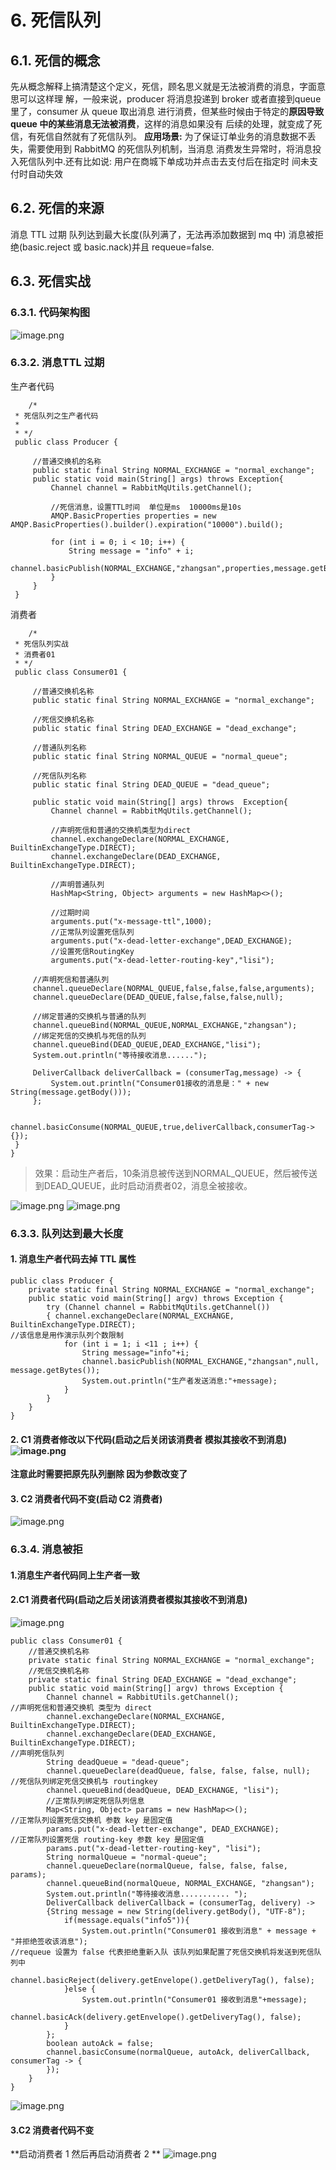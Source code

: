 # **6. 死信队列**
## **6.1. 死信的概念**
先从概念解释上搞清楚这个定义，死信，顾名思义就是无法被消费的消息，字面意思可以这样理 
解，一般来说，producer 将消息投递到 broker 或者直接到queue 里了，consumer 从 queue 取出消息 
进行消费，但某些时候由于特定的**原因导致 queue 中的某些消息无法被消费**，这样的消息如果没有 
后续的处理，就变成了死信，有死信自然就有了死信队列。 
**应用场景:**
为了保证订单业务的消息数据不丢失，需要使用到 RabbitMQ 的死信队列机制，当消息 
消费发生异常时，将消息投入死信队列中.还有比如说: 用户在商城下单成功并点击去支付后在指定时 
间未支付时自动失效 
## **6.2. 死信的来源**
消息 TTL 过期 
队列达到最大长度(队列满了，无法再添加数据到 mq 中) 
消息被拒绝(basic.reject 或 basic.nack)并且 requeue=false.
## **6.3. 死信实战**
### **6.3.1. 代码架构图**
![image.png](https://cdn.nlark.com/yuque/0/2022/png/33764834/1670374364557-4b27d555-dba7-4a06-bd1f-e2c98e1555b7.png#averageHue=%23fbfafa&clientId=ub616990b-7e68-4&crop=0&crop=0&crop=1&crop=1&from=paste&height=368&id=u3de77e44&margin=%5Bobject%20Object%5D&name=image.png&originHeight=735&originWidth=1636&originalType=binary&ratio=1&rotation=0&showTitle=false&size=134754&status=done&style=none&taskId=u1d320160-1ecd-4529-b467-316795f7cdc&title=&width=818)
### **6.3.2. 消息TTL 过期**
生产者代码
```
    /*
 * 死信队列之生产者代码
 *
 * */
 public class Producer {
 
     //普通交换机的名称
     public static final String NORMAL_EXCHANGE = "normal_exchange";
     public static void main(String[] args) throws Exception{
         Channel channel = RabbitMqUtils.getChannel();
 
         //死信消息，设置TTL时间  单位是ms  10000ms是10s
         AMQP.BasicProperties properties = new AMQP.BasicProperties().builder().expiration("10000").build();
 
         for (int i = 0; i < 10; i++) {
             String message = "info" + i;
             channel.basicPublish(NORMAL_EXCHANGE,"zhangsan",properties,message.getBytes(StandardCharsets.UTF_8));
         }
     }
 }

```
消费者
```
    /*
 * 死信队列实战
 * 消费者01
 * */
 public class Consumer01 {
 
     //普通交换机名称
     public static final String NORMAL_EXCHANGE = "normal_exchange";
 
     //死信交换机名称
     public static final String DEAD_EXCHANGE = "dead_exchange";
 
     //普通队列名称
     public static final String NORMAL_QUEUE = "normal_queue";
 
     //死信队列名称
     public static final String DEAD_QUEUE = "dead_queue";
 
     public static void main(String[] args) throws  Exception{
         Channel channel = RabbitMqUtils.getChannel();
 
         //声明死信和普通的交换机类型为direct
         channel.exchangeDeclare(NORMAL_EXCHANGE, BuiltinExchangeType.DIRECT);
         channel.exchangeDeclare(DEAD_EXCHANGE, BuiltinExchangeType.DIRECT);
 
         //声明普通队列
         HashMap<String, Object> arguments = new HashMap<>();
 
         //过期时间
         arguments.put("x-message-ttl",1000);
         //正常队列设置死信队列
         arguments.put("x-dead-letter-exchange",DEAD_EXCHANGE);
         //设置死信RoutingKey
         arguments.put("x-dead-letter-routing-key","lisi");

     //声明死信和普通队列
     channel.queueDeclare(NORMAL_QUEUE,false,false,false,arguments);
     channel.queueDeclare(DEAD_QUEUE,false,false,false,null);

     //绑定普通的交换机与普通的队列
     channel.queueBind(NORMAL_QUEUE,NORMAL_EXCHANGE,"zhangsan");
     //绑定死信的交换机与死信的队列
     channel.queueBind(DEAD_QUEUE,DEAD_EXCHANGE,"lisi");
     System.out.println("等待接收消息......");

     DeliverCallback deliverCallback = (consumerTag,message) -> {
         System.out.println("Consumer01接收的消息是：" + new String(message.getBody()));
     };

     channel.basicConsume(NORMAL_QUEUE,true,deliverCallback,consumerTag->{});
 }
}

```
> 效果：启动生产者后，10条消息被传送到NORMAL_QUEUE，然后被传送到DEAD_QUEUE，此时启动消费者02，消息全被接收。

![image.png](https://cdn.nlark.com/yuque/0/2022/png/33764834/1670374476561-793dfe3c-c35c-4304-89f7-94442cfcf776.png#averageHue=%23f5f0ef&clientId=ub616990b-7e68-4&crop=0&crop=0&crop=1&crop=1&from=paste&height=456&id=uef85718e&margin=%5Bobject%20Object%5D&name=image.png&originHeight=912&originWidth=1603&originalType=binary&ratio=1&rotation=0&showTitle=false&size=412192&status=done&style=none&taskId=u1e314fac-06b0-43ff-8802-ce361e470bd&title=&width=801.5)
![image.png](https://cdn.nlark.com/yuque/0/2022/png/33764834/1670374496613-dd57af63-3da1-4c25-b85a-e09b47ee2cfe.png#averageHue=%23f6f4f2&clientId=ub616990b-7e68-4&crop=0&crop=0&crop=1&crop=1&from=paste&height=340&id=u7740f5a7&margin=%5Bobject%20Object%5D&name=image.png&originHeight=679&originWidth=1590&originalType=binary&ratio=1&rotation=0&showTitle=false&size=440373&status=done&style=none&taskId=ue6eda7ec-0e56-4d59-b004-bad009d48ee&title=&width=795)
### **6.3.3. 队列达到最大长度**
#### 1. 消息生产者代码去掉 TTL 属性
```
public class Producer {
    private static final String NORMAL_EXCHANGE = "normal_exchange";
    public static void main(String[] argv) throws Exception {
        try (Channel channel = RabbitMqUtils.getChannel())
        { channel.exchangeDeclare(NORMAL_EXCHANGE, BuiltinExchangeType.DIRECT);
//该信息是用作演示队列个数限制
            for (int i = 1; i <11 ; i++) {
                String message="info"+i;
                channel.basicPublish(NORMAL_EXCHANGE,"zhangsan",null, message.getBytes());
                System.out.println("生产者发送消息:"+message);
            }
        }
    }
}
```
#### 2. C1 消费者修改以下代码(**启动之后关闭该消费者 模拟其接收不到消息**) ![image.png](https://cdn.nlark.com/yuque/0/2022/png/33764834/1670374626760-1e641ae5-33db-4719-b0d1-79172e2cf085.png#averageHue=%23bfe2c3&clientId=ub616990b-7e68-4&crop=0&crop=0&crop=1&crop=1&from=paste&height=214&id=u931939ea&margin=%5Bobject%20Object%5D&name=image.png&originHeight=427&originWidth=1686&originalType=binary&ratio=1&rotation=0&showTitle=false&size=610238&status=done&style=none&taskId=ub90e5725-8cd2-4eaa-bf4a-965b5518941&title=&width=843)
**注意此时需要把原先队列删除 因为参数改变了**
#### 3. C2 消费者代码不变(启动 C2 消费者) 
![image.png](https://cdn.nlark.com/yuque/0/2022/png/33764834/1670374827684-5fe7dbee-0f47-42c1-b3d0-85baefd694b8.png#averageHue=%23f0eeec&clientId=ub616990b-7e68-4&crop=0&crop=0&crop=1&crop=1&from=paste&height=348&id=u3361a35b&margin=%5Bobject%20Object%5D&name=image.png&originHeight=627&originWidth=1659&originalType=binary&ratio=1&rotation=0&showTitle=false&size=400309&status=done&style=none&taskId=uccb46365-dbfc-4908-97d6-14466ebe4af&title=&width=921.6666910824958)
### **6.3.4. 消息被拒**
#### 1.消息生产者代码同上生产者一致 
#### 2.C1 消费者代码(**启动之后关闭该消费者模拟其接收不到消息**) 
![image.png](https://cdn.nlark.com/yuque/0/2022/png/33764834/1670374849204-7779baf1-e9c3-4ec7-95e1-df566d5ecae7.png#averageHue=%23c4eaca&clientId=ub616990b-7e68-4&crop=0&crop=0&crop=1&crop=1&from=paste&height=354&id=u92ed5237&margin=%5Bobject%20Object%5D&name=image.png&originHeight=637&originWidth=1588&originalType=binary&ratio=1&rotation=0&showTitle=false&size=211856&status=done&style=none&taskId=ufec9f9d6-5723-4037-828b-8f7f48fe2ae&title=&width=882.2222455931304)
```
public class Consumer01 {
    //普通交换机名称
    private static final String NORMAL_EXCHANGE = "normal_exchange";
    //死信交换机名称
    private static final String DEAD_EXCHANGE = "dead_exchange";
    public static void main(String[] argv) throws Exception {
        Channel channel = RabbitUtils.getChannel();
//声明死信和普通交换机 类型为 direct
        channel.exchangeDeclare(NORMAL_EXCHANGE, BuiltinExchangeType.DIRECT);
        channel.exchangeDeclare(DEAD_EXCHANGE, BuiltinExchangeType.DIRECT);
//声明死信队列
        String deadQueue = "dead-queue";
        channel.queueDeclare(deadQueue, false, false, false, null);
//死信队列绑定死信交换机与 routingkey
        channel.queueBind(deadQueue, DEAD_EXCHANGE, "lisi");
        //正常队列绑定死信队列信息
        Map<String, Object> params = new HashMap<>();
//正常队列设置死信交换机 参数 key 是固定值
        params.put("x-dead-letter-exchange", DEAD_EXCHANGE);
//正常队列设置死信 routing-key 参数 key 是固定值
        params.put("x-dead-letter-routing-key", "lisi");
        String normalQueue = "normal-queue";
        channel.queueDeclare(normalQueue, false, false, false, params);
        channel.queueBind(normalQueue, NORMAL_EXCHANGE, "zhangsan");
        System.out.println("等待接收消息........... ");
        DeliverCallback deliverCallback = (consumerTag, delivery) ->
        {String message = new String(delivery.getBody(), "UTF-8");
            if(message.equals("info5")){
                System.out.println("Consumer01 接收到消息" + message + "并拒绝签收该消息");
//requeue 设置为 false 代表拒绝重新入队 该队列如果配置了死信交换机将发送到死信队列中
                channel.basicReject(delivery.getEnvelope().getDeliveryTag(), false);
            }else {
                System.out.println("Consumer01 接收到消息"+message);
                channel.basicAck(delivery.getEnvelope().getDeliveryTag(), false);
            }
        };
        boolean autoAck = false;
        channel.basicConsume(normalQueue, autoAck, deliverCallback, consumerTag -> {
        });
    }
}
```
![image.png](https://cdn.nlark.com/yuque/0/2022/png/33764834/1670374932143-2f77ac84-aa78-4220-8877-b2b61a5aecc3.png#averageHue=%23f1f1f1&clientId=ub616990b-7e68-4&crop=0&crop=0&crop=1&crop=1&from=paste&height=148&id=u5ce55d2c&margin=%5Bobject%20Object%5D&name=image.png&originHeight=266&originWidth=1645&originalType=binary&ratio=1&rotation=0&showTitle=false&size=256118&status=done&style=none&taskId=ue5d0db6a-806c-4f21-8656-2f72c82966e&title=&width=913.8889130986773)
#### 3.C2 消费者代码不变 
**启动消费者 1 然后再启动消费者 2 **
![image.png](https://cdn.nlark.com/yuque/0/2022/png/33764834/1670374963313-4a32d697-88dc-4682-90b1-f59aa181197c.png#averageHue=%23f8f6f4&clientId=ub616990b-7e68-4&crop=0&crop=0&crop=1&crop=1&from=paste&height=568&id=u93f9cc6b&margin=%5Bobject%20Object%5D&name=image.png&originHeight=1023&originWidth=1596&originalType=binary&ratio=1&rotation=0&showTitle=false&size=604335&status=done&style=none&taskId=u8460b2f4-7314-4035-a4d9-906a46eb3e5&title=&width=886.6666901553125)
